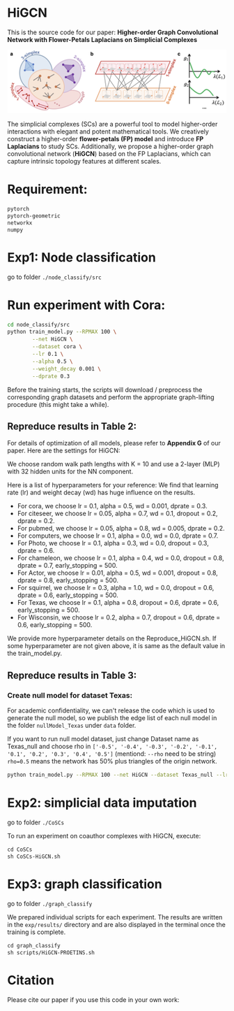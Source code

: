 # HiGCN

This is the source code for our  paper: **Higher-order Graph Convolutional Network with Flower-Petals Laplacians on Simplicial Complexes**


<p align="center">
  <img src=".\img\FP_model.png" width="700">
</p>

The simplicial complexes (SCs) are a powerful tool to model higher-order interactions with elegant and potent mathematical tools. 
We creatively construct a higher-order **flower-petals (FP) model** and introduce **FP Laplacians** to study SCs.
Additionally, we propose a higher-order graph convolutional network (**HiGCN**) based on the FP Laplacians, which can capture intrinsic topology features at different scales.


# Requirement:
```
pytorch
pytorch-geometric
networkx
numpy
```
# Exp1: Node classification 
go to folder `./node_classify/src`

# Run experiment with Cora:


```sh
cd node_classify/src
python train_model.py --RPMAX 100 \
        --net HiGCN \
        --dataset cora \
        --lr 0.1 \
        --alpha 0.5 \
        --weight_decay 0.001 \
        --dprate 0.3
```

Before the training starts, the scripts will download / preprocess the corresponding graph datasets 
and perform the appropriate graph-lifting procedure (this might take a while).

## Repreduce results in Table 2:


For details of optimization of all models, please refer to **Appendix G** of our paper. Here are the settings for HiGCN:

We choose random walk path lengths with K = 10 and use a 2-layer (MLP) with 32 hidden units for the NN component. 



Here is a list of hyperparameters for your reference:
We find that learning rate (lr) and weight decay (wd) has huge influence on the results.

- For cora, we choose lr = 0.1, alpha = 0.5, wd = 0.001, dprate = 0.3. 
- For citeseer, we choose lr = 0.05, alpha = 0.7, wd = 0.1, dropout = 0.2, dprate = 0.2.
- For pubmed, we choose lr = 0.05, alpha = 0.8, wd = 0.005, dprate = 0.2.
- For computers, we choose lr = 0.1, alpha = 0.0, wd = 0.0, dprate = 0.7.
- For Photo, we choose lr = 0.1, alpha = 0.3, wd = 0.0, dropout = 0.3, dprate = 0.6.
- For chameleon, we choose lr = 0.1, alpha = 0.4, wd = 0.0, dropout = 0.8, dprate = 0.7, early_stopping = 500.
- For Actor, we choose lr = 0.01, alpha = 0.5, wd = 0.001, dropout = 0.8, dprate = 0.8, early_stopping = 500.
- For squirrel, we choose lr = 0.3, alpha = 1.0, wd = 0.0,  dropout = 0.6, dprate = 0.6, early_stopping = 500.
- For Texas, we choose lr = 0.1, alpha = 0.8, dropout = 0.6, dprate = 0.6, early_stopping = 500.
- For Wisconsin, we choose lr = 0.2, alpha = 0.7, dropout = 0.6, dprate = 0.6, early_stopping = 500.

We provide more hyperparameter details on the Reproduce_HiGCN.sh. 
If some hyperparameter are not given above, it is same as the default value in the train_model.py.


## Repreduce results in Table 3:
### Create null model for dataset Texas:
For academic confidentiality, we can't release the code which is used to generate the null model, 
so we publish the edge list of each null model in the folder `nullModel_Texas` under `data` folder.

If you want to run null model dataset, just change Dataset name as Texas_null and choose rho in 
`['-0.5', '-0.4', '-0.3', '-0.2', '-0.1', '0.1', '0.2', '0.3', '0.4', '0.5']` (mentiond: `--rho` need to be string)
`rho=0.5` means the network has 50% plus triangles of the origin network.

```sh
python train_model.py --RPMAX 100 --net HiGCN --dataset Texas_null --lr 0.1 --alpha 0.5 --weight_decay 0.001 --dprate 0.3 --rho='0.1'
```

# Exp2: simplicial data imputation
go to folder `./CoSCs`

To run an experiment on coauthor complexes with HiGCN, execute:
```shell
cd CoSCs
sh CoSCs-HiGCN.sh
```


# Exp3: graph classification
go to folder `./graph_classify`

We prepared individual scripts for each experiment. The results are written in the
`exp/results/` directory and are also displayed in the terminal once the training is
complete. 
```shell
cd graph_classify
sh scripts/HiGCN-PROETINS.sh
```


# Citation
Please cite our paper if you use this code in your own work:
```latex

```

 



